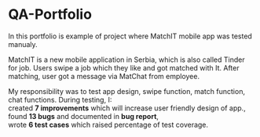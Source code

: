 # QA-Portfolio
In this portfolio is example of project where MatchIT mobile app was tested manualy. 
<p> MatchIT is a new mobile application in Serbia, which is also called Tinder for job. Users swipe a job which they like and got matched with It. After matching, user got a message via MatChat from employee.</p>
<p>My responsibility was to test app design, swipe function, match function, chat functions. During testing, I: <br> created <b>7 improvements</b> which will increase user friendly design of app., <br> found <b>13 bugs</b> and documented in <b>bug report</b>,<br> wrote <b>6 test cases</b> which raised percentage of test coverage.
</p>

